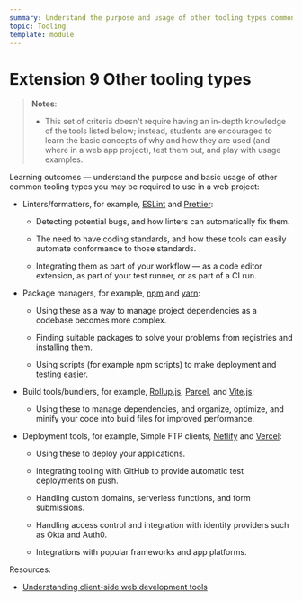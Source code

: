 ```yaml
---
summary: Understand the purpose and usage of other tooling types commonly found in a web project.
topic: Tooling
template: module
---
```


# Extension 9 Other tooling types

> **Notes**:
>
> - This set of criteria doesn't require having an in-depth knowledge of the tools listed below; instead, students are encouraged to learn the basic concepts of why and how they are used (and where in a web app project), test them out, and play with usage examples.

Learning outcomes — understand the purpose and basic usage of other common tooling types you may be required to use in a web project:

- Linters/formatters, for example, [ESLint](https://eslint.org/) and [Prettier](https://prettier.io/):

  - Detecting potential bugs, and how linters can automatically fix them.

  - The need to have coding standards, and how these tools can easily automate conformance to those standards.

  - Integrating them as part of your workflow — as a code editor extension, as part of your test runner, or as part of a CI run.

- Package managers, for example, [npm](https://www.npmjs.com/) and [yarn](https://yarnpkg.com/):

  - Using these as a way to manage project dependencies as a codebase becomes more complex.

  - Finding suitable packages to solve your problems from registries and installing them.

  - Using scripts (for example npm scripts) to make deployment and testing easier.

- Build tools/bundlers, for example, [Rollup.js](https://rollupjs.org/), [Parcel](https://parceljs.org/), and [Vite.js](https://vitejs.dev/):

  - Using these to manage dependencies, and organize, optimize, and minify your code into build files for improved performance.

- Deployment tools, for example, Simple FTP clients, [Netlify](https://www.netlify.com/) and [Vercel](https://vercel.com/):

  - Using these to deploy your applications.

  - Integrating tooling with GitHub to provide automatic test deployments on push.

  - Handling custom domains, serverless functions, and form submissions.

  - Handling access control and integration with identity providers such as Okta and Auth0.

  - Integrations with popular frameworks and app platforms.

Resources:

- [Understanding client-side web development tools](https://developer.mozilla.org/en-US/docs/Learn/Tools_and_testing/Understanding_client-side_tools)
